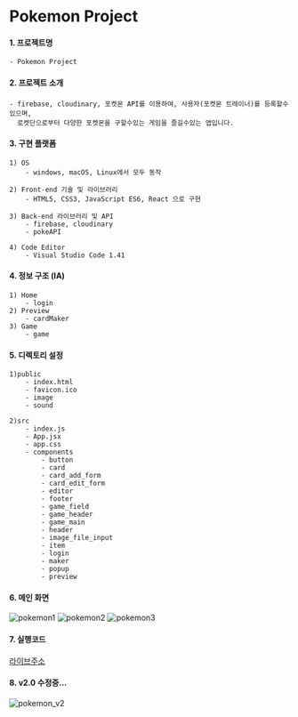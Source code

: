 # Pokemon Project

#### 1. 프로젝트명

    - Pokemon Project
    
#### 2. 프로젝트 소개

    - firebase, cloudinary, 포켓몬 API를 이용하여, 사용자(포켓몬 트레이너)를 등록할수있으며,
      로켓단으로부터 다양한 포켓몬을 구할수있는 게임을 즐길수있는 앱입니다.

#### 3. 구현 플랫폼 

    1) OS
        - windows, macOS, Linux에서 모두 동작 

    2) Front-end 기술 및 라이브러리  
        - HTML5, CSS3, JavaScript ES6, React 으로 구현 

    3) Back-end 라이브러리 및 API
        - firebase, cloudinary
        - pokeAPI

    4) Code Editor
        - Visual Studio Code 1.41

#### 4. 정보 구조 (IA) 

    1) Home
        - login
    2) Preview
        - cardMaker
    3) Game
        - game

#### 5. 디렉토리 설정

    1)public
        - index.html
        - favicon.ico
        - image
        - sound

    2)src
        - index.js
        - App.jsx
        - app.css
        - components
            - button
            - card
            - card_add_form
            - card_edit_form
            - editor
            - footer
            - game_field
            - game_header
            - game_main
            - header
            - image_file_input
            - item
            - login
            - maker
            - popup
            - preview

#### 6. 메인 화면
![pokemon1](https://user-images.githubusercontent.com/69961780/117792189-05f16500-b286-11eb-8337-6ca09269dd45.gif)
![pokemon2](https://user-images.githubusercontent.com/69961780/117792193-07bb2880-b286-11eb-8eed-f429319e3426.gif)
![pokemon3](https://user-images.githubusercontent.com/69961780/117792198-0984ec00-b286-11eb-9117-ed6780d52670.gif)

#### 7. 실행코드
[라이브주소](https://60a617fa6b4b0ed7d8613abd--jin-pokemon.netlify.app/game)

#### 8. v2.0 수정중...
![pokemon_v2](https://user-images.githubusercontent.com/69961780/118618892-0a29ff00-b7ff-11eb-8372-4a8f468ce55f.gif)




